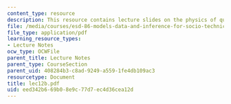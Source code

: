 ```yaml
---
content_type: resource
description: This resource contains lecture slides on the physics of queuing.
file: /media/courses/esd-86-models-data-and-inference-for-socio-technical-systems-spring-2007/eed342b669b08e9c77d7ec4d36cea12d_lec12b.pdf
file_type: application/pdf
learning_resource_types:
- Lecture Notes
ocw_type: OCWFile
parent_title: Lecture Notes
parent_type: CourseSection
parent_uid: 408284b3-c8ad-9249-a559-1fe4db109ac3
resourcetype: Document
title: lec12b.pdf
uid: eed342b6-69b0-8e9c-77d7-ec4d36cea12d
---
```

